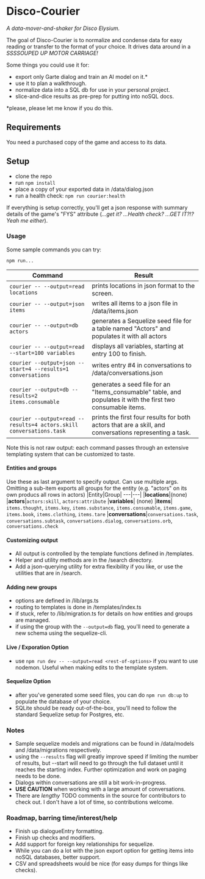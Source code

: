 # Disco-Courier

_A data-mover-and-shaker for Disco Elysium._

The goal of Disco-Courier is to normalize and condense data for easy reading or transfer to the format of your choice. It drives data around in a _SSSSOUPED UP MOTOR CARRIAGE!_

Some things you could use it for:

- export only Garte dialog and train an AI model on it.*
- use it to plan a walkthrough.
- normalize data into a SQL db for use in your personal project.
- slice-and-dice results as pre-prep for putting into noSQL docs.


\*please, please let me know if you do this.

## Requirements

You need a purchased copy of the game and access to its data.

## Setup

- clone the repo
- run `npm install`
- place a copy of your exported data in /data/dialog.json
- run a health check: `npm run courier:health`

If everything is setup correctly, you'll get a json response with summary details of the game's "FYS" attribute (_...get it? ...Health check? ...GET IT?!? Yeah me either_).

### Usage

Some sample commands you can try:

`npm run...`

| Command                                                             | Result                                                                                                       |
| ------------------------------------------------------------------- | ------------------------------------------------------------------------------------------------------------ |
| `courier -- --output=read locations`                                | prints locations in json format to the screen.                                                               |
| `courier -- --output=json items`                                    | writes all items to a json file in /data/items.json                                                          |
| `courier -- --output=db actors`                                     | generates a Sequelize seed file for a table named "Actors" and populates it with all actors                  |
| `courier -- --output=read --start=100 variables`                    | displays all variables, starting at entry 100 to finish.                                                     |
| `courier --output=json --start=4 --results=1 conversations`         | writes entry #4 in conversations to /data/conversations.json                                                 |
| `courier --output=db --results=2 items.consumable`                  | generates a seed file for an "Items_consumable" table, and populates it with the first two consumable items. |
| `courier --output=read --results=4 actors.skill conversations.task` | prints the first four results for both actors that are a skill, and conversations representing a task.       |

Note this is not raw output: each command passes through an extensive templating system that can be customized to taste.

#### Entities and groups

Use these as last argument to specify output. Can use multiple args.
Omitting a sub-item exports all groups for the entity (e.g. "actors" on its own producs all rows in actors)
|Entity|Group|
---|---|
|**locations**|(none)
|**actors**|`actors:skill`, `actors:attribute`
|**variables**| (none)
|**items**| `items.thought`, `items.key`, `items.substance`, `items.consumable`, `items.game`, `items.book`, `items.clothing`, `items.tare`
|**conversations**|`conversations.task`, `conversations.subtask`, `conversations.dialog`, `conversations.orb`, `conversations.check`

#### Customizing output

- All output is controlled by the template functions defined in /templates.
- Helper and utility methods are in the /search directory.
- Add a json-querying utility for extra flexibility if you like, or use the utilities that are in /search.

#### Adding new groups

- options are defined in /lib/args.ts
- routing to templates is done in /templates/index.ts
- if stuck, refer to /lib/migration.ts for details on how entities and groups are managed.
- if using the group with the `--output=db` flag, you'll need to generate a new schema using the sequelize-cli.

#### Live / Exporation Option
- use `npm run dev -- --output=read <rest-of-options>` if you want to use nodemon. Useful when making edits to the template system.

#### Sequelize Option

- after you've generated some seed files, you can do `npm run db:up` to populate the database of your choice.
- SQLite should be ready out-of-the-box, you'll need to follow the standard Sequelize setup for Postgres, etc.

### Notes

- Sample sequelize models and migrations can be found in /data/models and /data/migrations respectively.
- using the `--results` flag will greatly improve speed if limiting the number of results, but --start will need to go through the full dataset until it reaches the starting index. Further optimization and work on paging needs to be done.
- Dialogs within conversations are still a bit work-in-progress.
- **USE CAUTION** when working with a large amount of conversations.
- There are _lengthy_ TODO comments in the source for contributors to check out. I don't have a lot of time, so contributions welcome.

### Roadmap, barring time/interest/help

- Finish up dialogueEntry formatting.
- Finish up checks and modifiers.
- Add support for foreign key relationships for sequelize.
- While you can do a lot with the json export option for getting items into noSQL databases, better support.
- CSV and spreadsheets would be nice (for easy dumps for things like checks).
